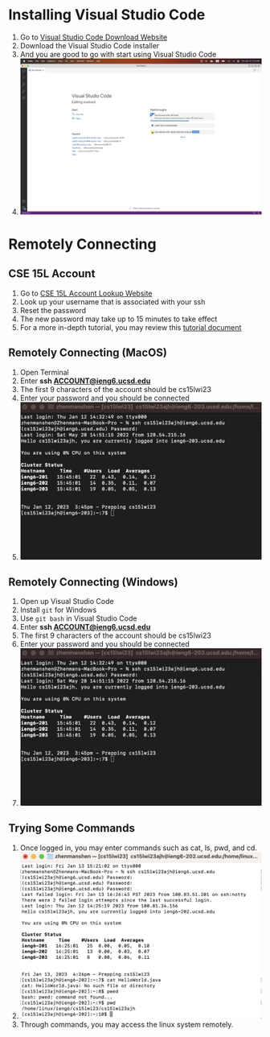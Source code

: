 # Installing Visual Studio Code
1. Go to [Visual Studio Code Download Website](https://code.visualstudio.com/)
2. Download the Visual Studio Code installer 
3. And you are good to go with start using Visual Studio Code
4. ![Image](https://github.com/ZhenmanShen/cse15l-lab-reports/blob/bcaba65b62e189e8c2e58df7a865c935e8c485ca/Week1LabReportImage3.png)
# Remotely Connecting
## CSE 15L Account
1. Go to [CSE 15L Account Lookup Website](https://sdacs.ucsd.edu/~icc/index.php)
2. Look up your username that is associated with your ssh
3. Reset the password 
4. The new password may take up to 15 minutes to take effect
5. For a more in-depth tutorial, you may review this [tutorial document](https://docs.google.com/document/d/1hs7CyQeh-MdUfM9uv99i8tqfneos6Y8bDU0uhn1wqho/edit)
## Remotely Connecting (MacOS) 
1. Open Terminal 
2. Enter **ssh ACCOUNT@ieng6.ucsd.edu**
3. The first 9 characters of the account should be cs15lwi23
4. Enter your password and you should be connected
5. ![Image](https://github.com/ZhenmanShen/cse15l-lab-reports/blob/7945afb0c54661e42a843d2b26faa844826ab08d/Week1LabReportImage1.png)
## Remotely Connecting (Windows)
1. Open up Visual Studio Code
2. Install `git` for Windows 
3. Use `git bash` in Visual Studio Code
4. Enter **ssh ACCOUNT@ieng6.ucsd.edu**
5. The first 9 characters of the account should be cs15lwi23
6. Enter your password and you should be connected
7. ![Image](https://github.com/ZhenmanShen/cse15l-lab-reports/blob/7945afb0c54661e42a843d2b26faa844826ab08d/Week1LabReportImage1.png)
## Trying Some Commands
1. Once logged in, you may enter commands such as cat, ls, pwd, and cd.
3. ![Image](https://github.com/ZhenmanShen/cse15l-lab-reports/blob/3779a0f4a9118af87419f2f682f14496eb87138b/Week1LabReportImage2.png)
4. Through commands, you may access the linux system remotely. 
